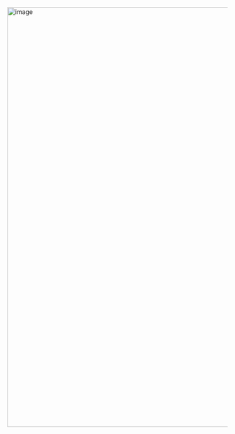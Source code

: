 <img width="958" alt="image" src="https://github.com/user-attachments/assets/270e421a-5a03-4d43-9204-94ccd9a063a1" />
